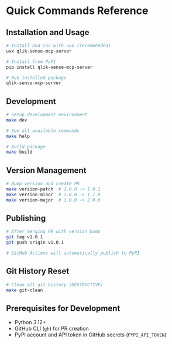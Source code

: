 # Quick Commands Reference

## Installation and Usage

```bash
# Install and run with uvx (recommended)
uvx qlik-sense-mcp-server

# Install from PyPI
pip install qlik-sense-mcp-server

# Run installed package
qlik-sense-mcp-server
```

## Development

```bash
# Setup development environment
make dev

# See all available commands
make help

# Build package
make build
```

## Version Management

```bash
# Bump version and create PR
make version-patch  # 1.0.0 -> 1.0.1
make version-minor  # 1.0.0 -> 1.1.0
make version-major  # 1.0.0 -> 2.0.0
```

## Publishing

```bash
# After merging PR with version bump
git tag v1.0.1
git push origin v1.0.1

# GitHub Actions will automatically publish to PyPI
```

## Git History Reset

```bash
# Clean all git history (DESTRUCTIVE)
make git-clean
```

## Prerequisites for Development

- Python 3.12+
- GitHub CLI (`gh`) for PR creation
- PyPI account and API token in GitHub secrets (`PYPI_API_TOKEN`)
